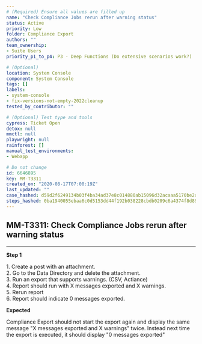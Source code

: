 ```yaml
---
# (Required) Ensure all values are filled up
name: "Check Compliance Jobs rerun after warning status"
status: Active
priority: Low
folder: Compliance Export
authors: ""
team_ownership: 
- Suite Users
priority_p1_to_p4: P3 - Deep Functions (Do extensive scenarios work?)

# (Optional)
location: System Console
component: System Console
tags: []
labels: 
- system-console
- fix-versions-not-empty-2022cleanup
tested_by_contributor: ""

# (Optional) Test type and tools
cypress: Ticket Open
detox: null
mmctl: null
playwright: null
rainforest: []
manual_test_environments:
- Webapp

# Do not change
id: 6646895
key: MM-T3311
created_on: "2020-08-17T07:00:19Z"
last_updated: ""
case_hashed: d59d2f6249134b03f4ba34ad37e8c014880ab15096d32acaaa5170be2a37c490d10bc745ff6a3ee8e22ffe2ae5c4b0c8
steps_hashed: 0ba1940055ebaa6c0d5153dd44f192b038228cbdb0209c6a4374f8d89d7fc9d3fb17eea3707c789b700f0ba6134e5f8d
---
```


<!-- (Auto-generated) Based on frontmatter's "key" and "name" -->

## MM-T3311: Check Compliance Jobs rerun after warning status

---

**Step 1**

1\. Create a post with an attachment.\
2\. Go to the Data Directory and delete the attachment.\
3\. Run an export that supports warnings. (CSV, Actiance)\
4\. Report should run with X messages exported and X warnings.\
5\. Rerun report\
6\. Report should indicate 0 messages exported.

**Expected**

Compliance Export should not start the export again and display the same message "X messages exported and X warnings" twice. Instead next time the export is executed, it should display "0 messages exported"
